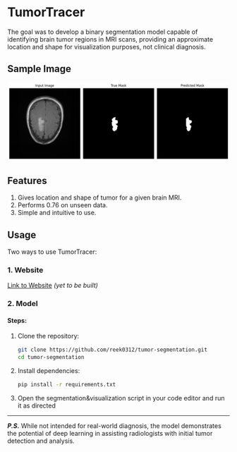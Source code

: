 # TumorTracer

The goal was to develop a binary segmentation model capable of identifying brain tumor regions in MRI scans, providing an approximate location and shape for visualization purposes, not clinical diagnosis.

## Sample Image

![Sample Image](/sample_preds/2.png)


## Features

1. Gives location and shape of tumor for a given brain MRI.
2. Performs 0.76 on unseen data.
3. Simple and intuitive to use.


## Usage

Two ways to use TumorTracer:

### 1. Website

[Link to Website](#) *(yet to be built)*

### 2. Model

#### Steps:

1. Clone the repository:
   ```bash
   git clone https://github.com/reek0312/tumor-segmentation.git
   cd tumor-segmentation

2. Install dependencies:
   ```bash
   pip install -r requirements.txt

3. Open the segmentation&visualization script in your code editor and run it as directed

---


***P.S.*** While not intended for real-world diagnosis, the model demonstrates the potential of deep learning in assisting radiologists with initial tumor detection and analysis.
